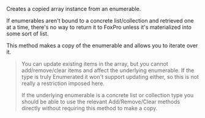 ﻿Creates a copied array instance from an enumerable.If enumerables aren't bound to a concrete list/collection and retrieved one at a time, there's no way to return it to FoxPro unless it's materialized into some sort of list.This method makes a copy of the enumerable and allows you to iterate over it. > You can update existing items in the array, but you cannot add/remove/clear items and affect the underlying enumerable. If the type is truly Enumerated it won't support updating either, so this is not really a restriction imposed here.> > If the underlying enumerable is a concrete list or collection type you should be able to use the relevant Add/Remove/Clear methods directly without requiring this method to make a copy.